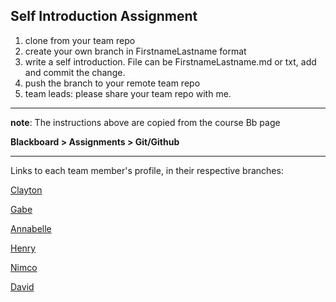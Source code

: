 ## Self Introduction Assignment
1. clone from your team repo
1. create your own branch in FirstnameLastname format
1. write a self introduction. File can be FirstnameLastname.md or txt, add and commit the change.
1. push the branch to your remote team repo
1. team leads: please share your team repo with me.  

---
**note**: The instructions above are copied from the course Bb page

**Blackboard \> Assignments \> Git/Github**

---
Links to each team member's profile, in their respective branches:

[Clayton](https://github.com/EspressoPlus/self-intro/blob/ClaytonKingdon/ClaytonKingdon.md)

[Gabe]()

[Annabelle]()

[Henry]()

[Nimco]()

[David]()

